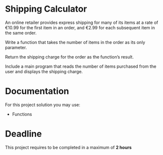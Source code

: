 # Shipping Calculator

An online retailer provides express shipping for many of its items at a rate of €10.99 for the first item in an order, and €2.99 for each subsequent item in the same order. 

Write a function that takes the number of items in the order as its only parameter. 

Return the shipping charge for the order as the function’s result. 

Include a main program that reads the number of items purchased from the user and displays the shipping charge.

# Documentation

For this project solution you may use:

- Functions

# Deadline

This project requires to be completed in a maximum of **2 hours**
